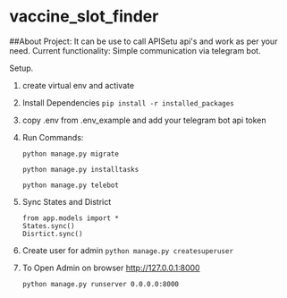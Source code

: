 # vaccine_slot_finder

##About Project: It can be use to call APISetu api's and work as per your need.
Current functionality: Simple communication via telegram bot.

Setup.
1) create virtual env and activate
2) Install Dependencies     `pip install -r installed_packages`
3) copy .env from .env_example and add your telegram bot api token
4) Run Commands: 

    `python manage.py migrate`
    
    `python manage.py installtasks`
    
    `python manage.py telebot`

5) Sync States and District

    ```
    from app.models import *
    States.sync()
    Disrtict.sync()
    ```

6) Create user for admin
    `python manage.py createsuperuser`
    
7) To Open Admin on browser http://127.0.0.1:8000

    `python manage.py runserver 0.0.0.0:8000`

